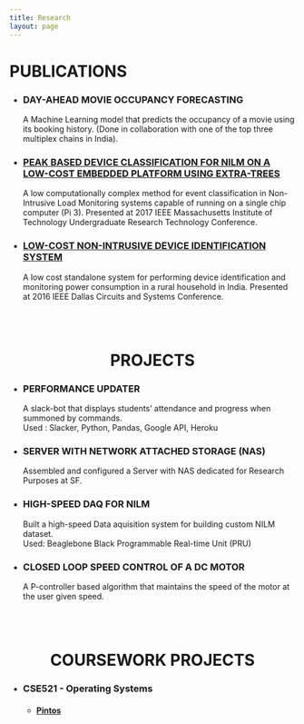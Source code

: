 ```yaml
---
title: Research
layout: page
---
```


<h1>PUBLICATIONS</h1>

<ul>
    <li>
        <h3>DAY-AHEAD MOVIE OCCUPANCY FORECASTING</h3>
        <p>
        A Machine Learning model that predicts the occupancy of a movie using its booking history. (Done in collaboration with one of the top three multiplex chains in India).
        </p>
    </li>
    <li>
        <h3><a href='http://ieeexplore.ieee.org/document/8284200/'>PEAK BASED DEVICE CLASSIFICATION FOR NILM ON A LOW-COST EMBEDDED PLATFORM USING EXTRA-TREES</a></h3>
        <p> A low computationally complex method for event classification in Non-Intrusive Load Monitoring systems capable of running on a single chip computer (Pi 3). Presented at  2017 IEEE Massachusetts Institute of Technology Undergraduate Research Technology Conference.</p>
    </li>
    <li>
        <h3><a href='http://ieeexplore.ieee.org/document/7791140/'>LOW-COST NON-INTRUSIVE DEVICE IDENTIFICATION SYSTEM</a></h3>
        <p>A low cost standalone system for performing device identification and monitoring power consumption in a rural household in India. Presented at 2016 IEEE Dallas Circuits and Systems Conference.</p> 
    </li>
</ul>

<br>
<br>

<center><h1>PROJECTS</h1></center>

<ul>
    <li><h3>PERFORMANCE UPDATER</h3>
    <p>A slack-bot that displays students’ attendance and progress when summoned by commands.<br>
    Used : Slacker, Python, Pandas, Google API, Heroku</p>
    </li>
    <li><h3>SERVER WITH NETWORK ATTACHED STORAGE (NAS)</h3>
    <p> Assembled and configured a Server with NAS dedicated for Research Purposes at SF. </p>
    </li>
    <li><h3>HIGH-SPEED DAQ FOR NILM</h3>
        <p>Built a high-speed Data aquisition system for building custom NILM dataset.<br>
        Used: Beaglebone Black Programmable Real-time Unit (PRU)</p>
    </li>
    <li><h3>CLOSED LOOP SPEED CONTROL OF A DC MOTOR</h3>
    <p>A P-controller based algorithm that maintains the speed of the motor at the user given speed.</p>
    </li>
</ul>

<br>
<br>

<center><h1>COURSEWORK PROJECTS</h1></center>

<ul>
    <li>
    <h3>CSE521 - Operating Systems</h3>
    <ul>
        <li>
        <h4><a href='https://github.com/aashish-jain/UB-CSE521-pintos'>Pintos</a></h4>
        </li>
    </ul>
    </li>
</ul>
